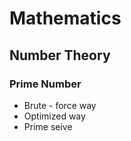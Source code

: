 # Mathematics
## Number Theory 
### Prime Number 
 - Brute - force way 
 - Optimized way 
 - Prime seive 

